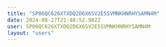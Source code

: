 ```yaml
---
title: "SP06QC626XTXDQ2D6X6SV2E5SVMNKHNRHYSAMN4M"
date: 2024-08-27T21:48:52.982Z
user: SP06QC626XTXDQ2D6X6SV2E5SVMNKHNRHYSAMN4M
layout: "users"
---
```

    